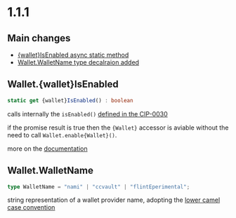 # 1.1.1

## Main changes

- [{wallet}IsEnabled async static method](#isEnabled)
- [Wallet.WalletName type decalraion added](#walletName)

<a name="isEnabled"></a>

## Wallet.{wallet}IsEnabled

```ts
static get {wallet}IsEnabled() : boolean
```

calls internally the ```isEnabled()``` [defined in the CIP-0030](https://github.com/cardano-foundation/CIPs/tree/master/CIP-0030#cardanowalletnameisenabled-promisebool)

if the promise result is true then the ```{Wallet}``` accessor is aviable without the need to call ```Wallet.enable{Wallet}()```.

more on the [documentation](https://github.com/HarmonicPool/cardano-wallet-interface/blob/main/documentation/Wallet.md#walletisenabled)

<a name="walletName"></a>

## Wallet.WalletName

```ts
type WalletName = "nami" | "ccvault" | "flintEperimental";
```
string representation of a wallet provider name,
adopting the [lower camel case convention](https://en.wikipedia.org/wiki/Camel_case)